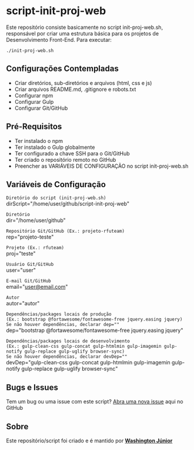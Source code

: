 # script-init-proj-web

Este repositório consiste basicamente no script init-proj-web.sh, responsável por criar uma estrutura básica para os projetos de Desenvolvimento Front-End. Para executar:

`./init-proj-web.sh`

## Configurações Contempladas

* Criar diretórios, sub-diretórios e arquivos (html, css e js)
* Criar arquivos README.md, .gitignore e robots.txt
* Configurar npm
* Configurar Gulp
* Configurar Git/GitHub

## Pré-Requisitos

* Ter instalado o npm
* Ter instalado o Gulp globalmente
* Ter configurado a chave SSH para o Git/GitHub
* Ter criado o repositório remoto no GitHub
* Preencher as VARIÁVEIS DE CONFIGURAÇÃO no script init-proj-web.sh

## Variáveis de Configuração

`Diretório do script (init-proj-web.sh)`  
dirScript="/home/user/github/script-init-proj-web"

`Diretório`  
dir="/home/user/github"

`Repositório Git/GitHub (Ex.: projeto-rfuteam)`  
rep="projeto-teste"

`Projeto (Ex.: rfuteam)`  
proj="teste"

`Usuário Git/GitHub`  
user="user"

`E-mail Git/GitHub`  
email="user@email.com"

`Autor`  
autor="autor"

`Dependências/packages locais de produção`  
`(Ex.: bootstrap @fortawesome/fontawesome-free jquery.easing jquery)`  
`Se não houver dependências, declarar dep=""`  
dep="bootstrap @fortawesome/fontawesome-free jquery.easing jquery"

`Dependências/packages locais de desenvolvimento`  
`(Ex.: gulp-clean-css gulp-concat gulp-htmlmin gulp-imagemin gulp-notify gulp-replace gulp-uglify browser-sync)`  
`Se não houver dependências, declarar devDep=""`  
devDep="gulp-clean-css gulp-concat gulp-htmlmin gulp-imagemin gulp-notify gulp-replace gulp-uglify browser-sync"

## Bugs e Issues

Tem um bug ou uma issue com este script? [Abra uma nova issue](https://github.com/wjuniori/script-init-proj-web/issues) aqui no GitHub

## Sobre

Este repositório/script foi criado e é mantido por **[Washington Júnior](https://github.com/wjuniori/)**

